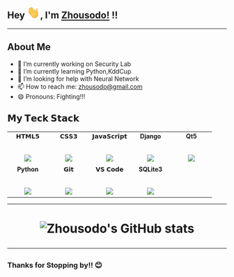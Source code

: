 ## Hey <img src="https://raw.githubusercontent.com/parth-27/parth-27/master/Hi.gif" width="30px">, I'm [Zhousodo!](https://github.com/zhousodo) !!

</h2>

<hr/>

## About Me

- 🔭 I’m currently working on Security Lab 
- 🌱 I’m currently learning Python,KddCup 
- 🤔 I’m looking for help with Neural Network 
- 📫 How to reach me: zhousodo@gmail.com 
- 😄 Pronouns: Fighting!!! 





## 𝗠𝘆 𝗧𝗲𝗰𝗸 𝗦𝘁𝗮𝗰𝗸

<table>
  <tbody>
    <tr valign="top">
      <td width="20%" align="center">
        <span>𝗛𝗧𝗠𝗟𝟱</span><br><br><br>
        <img height="64px" src="https://cdn.svgporn.com/logos/html-5.svg">
      </td>
      <td width="20%" align="center">
        <span>𝗖𝗦𝗦𝟯</span><br><br><br>
        <img height="64px" src="https://cdn.svgporn.com/logos/css-3.svg">
      </td>
      <td width="20%" align="center">
        <span>𝗝𝗮𝘃𝗮𝗦𝗰𝗿𝗶𝗽𝘁</span><br><br><br>
        <img height="64px" src="https://cdn.svgporn.com/logos/javascript.svg">
      </td>
      <td width="20%" align="center">
        <span><strong>Django</strong></span><br><br><br>
        <img height="64px" src="https://www.vectorlogo.zone/logos/djangoproject/djangoproject-ar21.svg">
      </td>
      <td width="20%" align="center">
        <span><strong>Qt5</strong></span><br><br><br>
        <img height="64px" src="https://www.vectorlogo.zone/logos/qtio/qtio-icon.svg">
      </td>
    </tr>
    <tr valign="top">
      <td width="20%" align="center">
        <span><strong>Python</strong>
        </span><br><br><br>
        <img height="64px" src="https://cdn4.iconfinder.com/data/icons/logos-and-brands/512/267_Python_logo-128.png">
      </td>
      <td width="20%" align="center">
        <span>𝗚𝗶𝘁</span><br><br><br>
        <img height="64px" src="https://cdn.svgporn.com/logos/git-icon.svg">
      </td>
      <td width="20%" align="center">
        <span>𝗩𝗦 𝗖𝗼𝗱𝗲</span><br><br><br>
        <img height="64px" src="https://cdn.svgporn.com/logos/visual-studio-code.svg">
      </td>
      <td width="20%" align="center">
        <span><strong>SQLite3</strong></span><br><br><br>
        <img height="64px" src="https://www.vectorlogo.zone/logos/sqlite/sqlite-icon.svg">
      </td>
    </tr>

  </tbody>
</table>
<hr>

<h1 align="center">

![Zhousodo's GitHub stats](https://github-readme-stats.vercel.app/api?username=zhousodo&theme=default&show_icons=true)

<hr>

</div>

<h3>Thanks for Stopping by!! 😊</h3>

